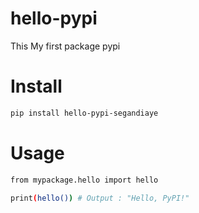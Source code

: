 # hello-pypi

This My first package pypi

# Install

```bash
pip install hello-pypi-segandiaye
```

# Usage

```bash
from mypackage.hello import hello

print(hello()) # Output : "Hello, PyPI!"
```
